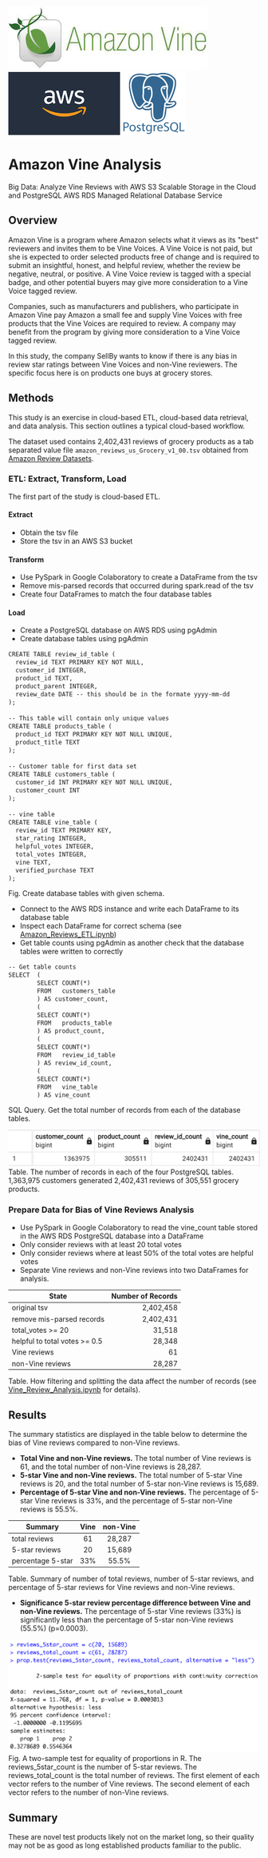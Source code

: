 ![Amazon Vine Logo](./Resources/amazon_vine_logo.png) ![AWS Logo](./Resources/AWS_logo.png) ![PostgreSQL Logo](./Resources/PostgreSQL_logo.png)

# Amazon Vine Analysis
Big Data: Analyze Vine Reviews with AWS S3 Scalable Storage in the Cloud and PostgreSQL AWS RDS Managed Relational Database Service

## Overview

Amazon Vine is a program where Amazon selects what it views as its "best" reviewers and invites them to be Vine Voices. A Vine Voice is not paid, but she is expected to order selected products free of change and is required to submit an insightful, honest, and helpful review, whether the review be negative, neutral, or positive. A Vine Voice review is tagged with a special badge, and other potential buyers may give more consideration to a Vine Voice tagged review.

Companies, such as manufacturers and publishers, who participate in Amazon Vine pay Amazon a small fee and supply Vine Voices with free products that the Vine Voices are required to review. A company may benefit from the program by giving more consideration to a Vine Voice tagged review.

In this study, the company SellBy wants to know if there is any bias in review star ratings between Vine Voices and non-Vine reviewers. The specific focus here is on products one buys at grocery stores.
 

## Methods

This study is an exercise in cloud-based ETL, cloud-based data retrieval, and data analysis. This section outlines a typical cloud-based workflow.

The dataset used contains 2,402,431 reviews of grocery products as a tab separated value file `amazon_reviews_us_Grocery_v1_00.tsv` obtained from [Amazon Review Datasets](https://s3.amazonaws.com/amazon-reviews-pds/tsv/index.txt).

### ETL: Extract, Transform, Load

The first part of the study is cloud-based ETL.

#### Extract

- Obtain the tsv file
- Store the tsv in an AWS S3 bucket

#### Transform

- Use PySpark in Google Colaboratory to create a DataFrame from the tsv
- Remove mis-parsed records that occurred during spark.read of the tsv
- Create four DataFrames to match the four database tables

#### Load

- Create a PostgreSQL database on AWS RDS using pgAdmin
- Create database tables using pgAdmin

```
CREATE TABLE review_id_table (
  review_id TEXT PRIMARY KEY NOT NULL,
  customer_id INTEGER,
  product_id TEXT,
  product_parent INTEGER,
  review_date DATE -- this should be in the formate yyyy-mm-dd
);

-- This table will contain only unique values
CREATE TABLE products_table (
  product_id TEXT PRIMARY KEY NOT NULL UNIQUE,
  product_title TEXT
);

-- Customer table for first data set
CREATE TABLE customers_table (
  customer_id INT PRIMARY KEY NOT NULL UNIQUE,
  customer_count INT
);

-- vine table
CREATE TABLE vine_table (
  review_id TEXT PRIMARY KEY,
  star_rating INTEGER,
  helpful_votes INTEGER,
  total_votes INTEGER,
  vine TEXT,
  verified_purchase TEXT
);
```
Fig. Create database tables with given schema.

- Connect to the AWS RDS instance and write each DataFrame to its database table
- Inspect each DataFrame for correct schema (see [Amazon_Reviews_ETL.ipynb](https://github.com/graemet-umich/Amazon_Vine_Analysis/blob/main/Amazon_Reviews_ETL.ipynb))
- Get table counts using pgAdmin as another check that the database tables were written to correctly

```
-- Get table counts
SELECT  (
        SELECT COUNT(*)
        FROM   customers_table
        ) AS customer_count,
        (
        SELECT COUNT(*)
        FROM   products_table
        ) AS product_count,
        (
        SELECT COUNT(*)
        FROM   review_id_table
        ) AS review_id_count,
        (
        SELECT COUNT(*)
        FROM   vine_table
        ) AS vine_count
```
SQL Query. Get the total number of records from each of the database tables.

![Table Counts](./Resources/table_counts.png)
Table. The number of records in each of the four PostgreSQL tables. 1,363,975 customers generated 2,402,431 reviews of 305,551 grocery products.

### Prepare Data for Bias of Vine Reviews Analysis

- Use PySpark in Google Colaboratory to read the vine_count table stored in the AWS RDS PostgreSQL database into a DataFrame
- Only consider reviews with at least 20 total votes
- Only consider reviews where at least 50% of the total votes are helpful votes
- Separate Vine reviews and non-Vine reviews into two DataFrames for analysis.

| State | Number of Records |
| --- | ---: |
| original tsv | 2,402,458 |
| remove mis-parsed records | 2,402,431 |
| total_votes >= 20 | 31,518 |
| helpful to total votes >= 0.5 | 28,348 |
| Vine reviews | 61 |
| non-Vine reviews | 28,287 |

Table. How filtering and splitting the data affect the number of records (see [Vine_Review_Analysis.ipynb](https://github.com/graemet-umich/Amazon_Vine_Analysis/blob/main/Vine_Review_Analysis.ipynb) for details).


## Results

The summary statistics are displayed in the table below to determine the bias of Vine reviews compared to non-Vine reviews.

- **Total Vine and non-Vine reviews.** The total number of Vine reviews is 61, and the total number of non-Vine reviews is 28,287.
- **5-star Vine and non-Vine reviews.** The total number of 5-star Vine reviews is 20, and the total number of 5-star non-Vine reviews is 15,689.
- **Percentage of 5-star Vine and non-Vine reviews.** The percentage of 5-star Vine reviews is 33%, and the percentage of 5-star non-Vine reviews is 55.5%.

| Summary | Vine | non-Vine |
| --- | :---: | :---: |
| total reviews | 61 | 28,287 |
| 5-star reviews | 20 | 15,689 |
| percentage 5-star | 33% | 55.5% |

Table. Summary of number of total reviews, number of 5-star reviews, and percentage of 5-star reviews for Vine reviews and non-Vine reviews. 

- **Significance 5-star review percentage difference between Vine and non-Vine reviews.** The percentage of 5-star Vine reviews (33%) is significantly less than the percentage of 5-star non-Vine reviews (55.5%) (p=0.0003).

![Two-Sample Test for Equality of Proportions](./Resources/2-sample_prop_test.png)
Fig. A two-sample test for equality of proportions in R. The reviews_5star_count is the number of 5-star reviews. The reviews_total_count is the total number of reviews. The first element of each vector refers to the number of Vine reviews. The second element of each vector refers to the number of non-Vine reviews.


## Summary


These are novel test products likely not on the market long, so their quality may not be as good as long established products familiar to the public.